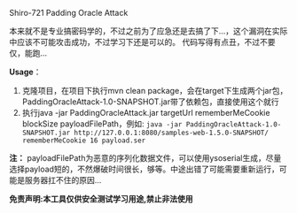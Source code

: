Shiro-721 Padding Oracle Attack

本来就不是专业搞密码学的，不过之前为了应急还是去搞了下...，这个漏洞在实际中应该不可能攻击成功，不过学习下还是可以的。
代码写得有点丑，不过不要仅，能跑...

**Usage**：
1. 克隆项目，在项目下执行mvn clean package，会在target下生成两个jar包，PaddingOracleAttack-1.0-SNAPSHOT.jar带了依赖包，直接使用这个就行
2. 执行java -jar PaddingOracleAttack.jar targetUrl rememberMeCookie blockSize payloadFilePath，例如:
`java -jar PaddingOracleAttack-1.0-SNAPSHOT.jar http://127.0.0.1:8080/samples-web-1.5.0-SNAPSHOT/ rememberMeCookie 16 payload.ser`

**注：** payloadFilePath为恶意的序列化数据文件，可以使用ysoserial生成，尽量选择payload短的，不然爆破时间很长，够等。中途出错了可能需要重新运行，可能是服务器扛不住的原因...


**免责声明:本工具仅供安全测试学习用途,禁止非法使用**